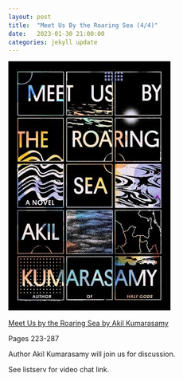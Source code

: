 ```yaml
---
layout: post
title:  "Meet Us By the Roaring Sea (4/4)"
date:   2023-01-30 21:00:00
categories: jekyll update
---
```


<img src="/assets/img/roaringsea.jpg">

[Meet Us by the Roaring Sea by Akil Kumarasamy](https://bookshop.org/p/books/meet-us-by-the-roaring-sea-akil-kumarasamy/18222498?aid=13448&ean=9780374177706&listref=civic-tech-book-club-reading-list) 

Pages 223-287

Author Akil Kumarasamy will join us for discussion. 

See listserv for video chat link. 
